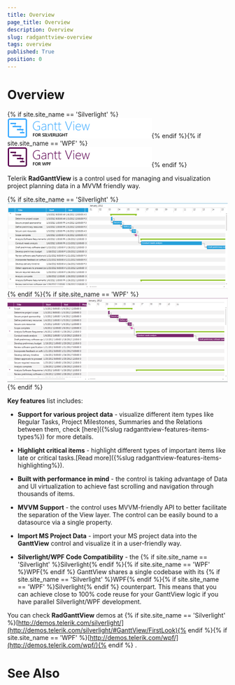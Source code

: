```yaml
---
title: Overview
page_title: Overview
description: Overview
slug: radganttview-overview
tags: overview
published: True
position: 0
---
```


# Overview



{% if site.site_name == 'Silverlight' %}![Rad Gantt View Overview 010 SL](images/RadGanttView_Overview_010_SL.png){% endif %}{% if site.site_name == 'WPF' %}![Rad Gantt View Overview 010 WPF](images/RadGanttView_Overview_010_WPF.png){% endif %}

Telerik __RadGanttView__ is a control used for managing and visualization project planning data in a MVVM friendly way.

{% if site.site_name == 'Silverlight' %}![Rad Gantt View Overview 020 SL](images/RadGanttView_Overview_020_SL.png){% endif %}{% if site.site_name == 'WPF' %}![Rad Gantt View Overview 020 WPF](images/RadGanttView_Overview_020_WPF.png){% endif %}

__Key features__ list includes:

* __Support for various project data__ - visualize different item types like Regular Tasks, Project Milestones, Summaries and the Relations between them, check [here]({%slug radganttview-features-items-types%}) for more details.

* __Highlight critical items__ - highlight different types of important items like late or critical tasks.[Read more]({%slug radganttview-features-items-highlighting%}).

* __Built with performance in mind__ - the control is taking advantage of Data and UI virtualization to achieve fast scrolling and navigation through thousands of items.

* __MVVM Support__ - the control uses MVVM-friendly API to better facilitate the separation of the View layer. The control can be easily bound to a datasource via a single property.

* __Import MS Project Data__ - import your MS project data into the __GanttView__ control and visualize it in a user-friendly way.

* __Silverlight/WPF Code Compatibility__ - the {% if site.site_name == 'Silverlight' %}Silverlight{% endif %}{% if site.site_name == 'WPF' %}WPF{% endif %} GanttView shares a single codebase with its {% if site.site_name == 'Silverlight' %}WPF{% endif %}{% if site.site_name == 'WPF' %}Silverlight{% endif %} counterpart. This means that you can achieve close to 100% code reuse for your GanttView logic if you have parallel Silverlight/WPF development. 

You can check __RadGanttView__ demos at
     	{% if site.site_name == 'Silverlight' %}[http://demos.telerik.com/silverlight/](http://demos.telerik.com/silverlight/#GanttView/FirstLook){% endif %}{% if site.site_name == 'WPF' %}[http://demos.telerik.com/wpf/](http://demos.telerik.com/wpf/){% endif %}
      .

# See Also
